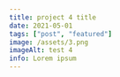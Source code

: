 ```yaml
---
title: project 4 title
date: 2021-05-01
tags: ["post", "featured"]
image: /assets/3.png
imageAlt: test 4
info: Lorem ipsum
---
```


